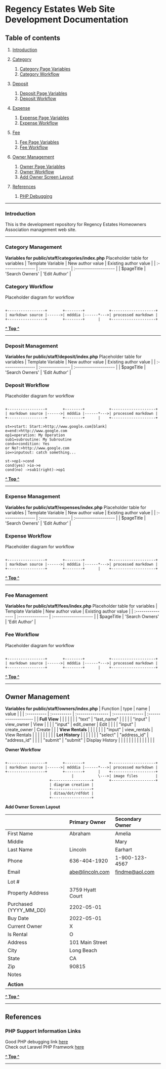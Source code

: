 
# Regency Estates Web Site Development Documentation #

<a name="toc"></a>
## Table of contents
1. [Introduction](#introduction)

2. [Category](#category)
    1. [Category Page Variables](#category_sp_1)
    2. [Category Workflow](#category_sp_2)

3. [Deposit](#deposit)
    1. [Deposit Page Variables](#deposit_sp_1)
    2. [Deposit Workflow](#deposit_sp_2)

4. [Expense](#expense)
    1. [Expense Page Variables](#expense_sp_1)
    2. [Expense Workflow](#expense_sp_2)

5. [Fee](#fee)
    1. [Fee Page Variables](#fee_sp_1)
    2. [Fee Workflow](#fee_sp_2)

6. [Owner Management](#owner)
    1. [Owner Page Variables](#owner_sp_1)
    2. [Owner Workflow](#owner_sp_2)
	2. [Add Owner Screen Layout](#owner_sp_3)

7. [References](#references)
    1. [PHP Debugging](#referenes_sp_1)

---
<a name="Introduction"></a>
### Introduction
This is the development repository for Regency Estates Homeowners Association
management web site.

---
<a name="category"></a>
### Category Management

<a name="category_sp_1"></a>
**Variables for public/staff/categories/index.php**
Placeholder table for variables
| Template Variable | New author value | Existing author value |
| :---------------- | :--------------- | :-------------------- |
| $pageTitle        | 'Search Owners'  | 'Edit Author'         |

<a name="category_sp_2"></a>
### Category Workflow
Placeholder diagram for workflow 
~~~~~ {.ditaa .no-separation}

+-----------------+       +--------+           +--------------------+
| markdown source |------>| mdddia |------*--->| processed markdown |
+-----------------+       +--------+      |    +--------------------+
~~~~~

[**^ Top ^**](#toc)

---
<a name="deposit"></a>
### Deposit Management

<a name="deposit_sp_1"></a>
**Variables for public/staff/deposit/index.php**
Placeholder table for variables
| Template Variable | New author value | Existing author value |
| :---------------- | :--------------- | :-------------------- |
| $pageTitle        | 'Search Owners'  | 'Edit Author'         |

<a name="deposit_sp_2"></a>
### Deposit Workflow
Placeholder diagram for workflow 
~~~~~ {.ditaa .no-separation}
                                  
+-----------------+       +--------+           +--------------------+
| markdown source |------>| mdddia |------*--->| processed markdown |
+-----------------+       +--------+      |    +--------------------+
~~~~~

```flow
st=>start: Start:>http://www.google.com[blank]
e=end:>http://www.google.com
op1=operation: My Operation
sub1=subroutine: My Subroutine
cond=>condition: Yes
or No?:>http://www.google.com
io=>inputout: catch something...

st->op1->cond
cond(yes) >io->e
cond(no) ->sub1(right)->op1
```

[**^ Top ^**](#toc)

---
<a name="expense"></a>
### Expense Management

<a name="expense_sp_1"></a>
**Variables for public/staff/expenses/index.php**
Placeholder table for variables
| Template Variable | New author value | Existing author value |
| :---------------- | :--------------- | :-------------------- |
| $pageTitle        | 'Search Owners'  | 'Edit Author'         |

<a name="expense_sp_2"></a>
### Expense Workflow
Placeholder diagram for workflow 
~~~~~ {.ditaa .no-separation}
                                  
+-----------------+       +--------+           +--------------------+
| markdown source |------>| mdddia |------*--->| processed markdown |
+-----------------+       +--------+      |    +--------------------+
~~~~~

[**^ Top ^**](#toc)

---
<a name="fee"></a>
### Fee Management

<a name="fee_sp_1"></a>
**Variables for public/staff/fees/index.php**
Placeholder table for variables
| Template Variable | New author value | Existing author value |
| :---------------- | :--------------- | :-------------------- |
| $pageTitle        | 'Search Owners'  | 'Edit Author'         |

<a name="fee_sp_2"></a>
### Fee Workflow
Placeholder diagram for workflow 
~~~~~ {.ditaa .no-separation}
                                  
+-----------------+       +--------+           +--------------------+
| markdown source |------>| mdddia |------*--->| processed markdown |
+-----------------+       +--------+      |    +--------------------+
~~~~~

[**^ Top ^**](#toc)

---
<a name="owner"></a>
## Owner Management

<a name="owner_sp_1"></a>
**Variables for public/staff/owners/index.php**
| Function         | type           | name              | value            |                       |
| :----------      |  :----------   | :---------------- | :--------------- | :-------------------- |
| __Full View__    |                |                   |                  |                       |
|                  | "text"         | "last_name"       |                  |                       |
|                  | "input"        | view_owner        | View             |                       |
|                  | "input"        | edit_owner        | Edit             |                       |
|                  | "input"        | create_owner      | Create           |                       |
| __View Rentals__ |                |                   |                  |                       |
|                  | "input"        | view_rentals      | View Rentals     |                       |
|                  |                |                   |                  |                       |
| __Lot History__  |                |                   |                  |                       |
|                  | "select"       | "address_id"      | "address_id"     |                       |
|                  | "submit"       | "submit"          | Display History  |                       |
|                  |                |                   |                  |                       |
|                  |                |                   |                  |                       |


<a name="owner_sp_2"></a>
**Owner Workflow**
~~~~~ {.ditaa .no-separation}
                                  
+-----------------+       +--------+           +--------------------+
| markdown source |------>| mdddia |------*--->| processed markdown |
+-----------------+       +--------+      |    +--------------------+
                              |           \--->| image files        |
                    +------------------+       +--------------------+
                    | diagram creation |
                    +------------------+
                    | ditaa/dot/rdfdot |
                    +------------------+
~~~~~

<a name="owner_sp_3"></a>
**Add Owner Screen Layout**

|                        | Primary Owner    | Secondary Owner |
| :-------               | :----------      | :-------------  |
| First Name             | Abraham          | Amelia          |
| Middle                 |                  | Mary            |
| Last  Name             | Lincoln          | Earhart         |
| Phone                  | 636-404-1920     | 1-900-123-4567  |
| Email                  | abe@lincoln.com  | findme@aol.com  |
|                        |                  |                 |
| Lot #                  |                  |                 |
| Property Address       | 3759 Hyatt Court |                 |
| Purchased (YYYY_MM_DD) | 2202-05-01       |                 |
| Buy Date               | 2022-05-01       |                 |
| Current Owner          | X                |                 |
| Is Rental              | O                |                 |
| Address                | 101 Main Street  |                 |
| City                   | Long Beach       |                 |
| State                  | CA               |                 |
| Zip                    | 90815            |                 |
| Notes                  |                  |                 |
|                        |                  |                 |
| **Action**             |                  |                 |


[**^ Top ^**](#toc)

---
<a name="references"></a>
## References

<a name="referenes_sp_1"></a>
### PHP Support Information Links

Good PHP debugging link [here](https://stackify.com/php-debugging-guide/)  
Check out Laravel PHP Framwork [here](https://laravel.com)  

[**^ Top ^**](#toc)

---

